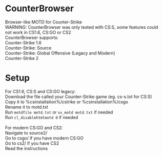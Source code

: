 # CounterBrowser
Browser-like MOTD for Counter-Strike <br>
WARNING: CounterBrowser was only tested with CS:S, some features could not work in CS1.6, CS:GO or CS2 <br>
CounterBrowser supports: <br>
Counter-Strike 1.6 <br>
Counter-Strike: Source <br>
Counter-Strike: Global Offensive (Legacy and Modern) <br>
Counter-Strike 2
# Setup
For CS1.6, CS:S and CS:GO legacy: <br>
Download the file called your Counter-Strike game (eg. cs-s.txt for CS:S)
Copy it to %csinstallation%/cstrike or %csinstallation%/csgo <br>
Rename it to motd.txt <br>
Run ```motdfile motd.txt``` or ```sv_motd motd.txt``` if needed<br>
Run ```cl_disablehtmlmotd 0``` if needed <br>
 <br>
For modern CS:GO and CS2: <br>
Navigate to source2/ <br>
Go to csgo/ if you have modern CS:GO <br>
Go to cs2/ if you have CS2 <br>
Read the instructions <br>

